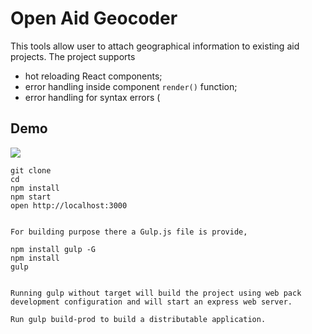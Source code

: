 Open Aid Geocoder
=====================

This tools allow user to attach geographical information to existing aid projects. 
 The project supports 
* hot reloading React components;
* error handling inside component `render()` function;
* error handling for syntax errors (



## Demo

![](devgateway.github.io/)

```
git clone 
cd  
npm install
npm start 
open http://localhost:3000


For building purpose there a Gulp.js file is provide, 

npm install gulp -G
npm install 
gulp 
 
 
Running gulp without target will build the project using web pack development configuration and will start an express web server.
 
Run gulp build-prod to build a distributable application.

